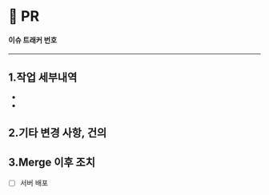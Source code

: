 <!-- PR 제목 양식
   PR 제목이 깃 히스토리에 기록됨으로 반드시 어떤 요소를 개발 했는지 명시해 주세요
 -->

# 💫 PR

#### 이슈 트래커 번호

<!-- resolve #{이슈번호} -->

---

## 1.작업 세부내역

<!-- 어떤 작업을 하셨나요? -->

-
-

## 2.기타 변경 사항, 건의

<!-- 우리가 알고 있어야 할 추가 변경 사항, 리팩터링요소가 있나요? -->

## 3.Merge 이후 조치

<!-- 해당 PR이 Merge된 후 어떤 작업을 해야하거나 할 예정인가요?-->

- [ ] 서버 배포
